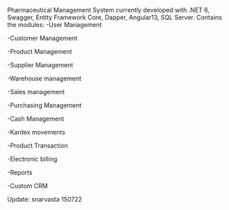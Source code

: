 

Pharmaceutical Management System currently developed with .NET 6, Swagger, Entity Framework Core, Dapper, Angular13, SQL Server. Contains the modules: -User Management

-Customer Management

-Product Management

-Supplier Management

-Warehouse management

-Sales management

-Purchasing Management

-Cash Management

-Kardex movements

-Product Transaction

-Electronic billing

-Reports

-Custom CRM

Update: snarvasta 150722
